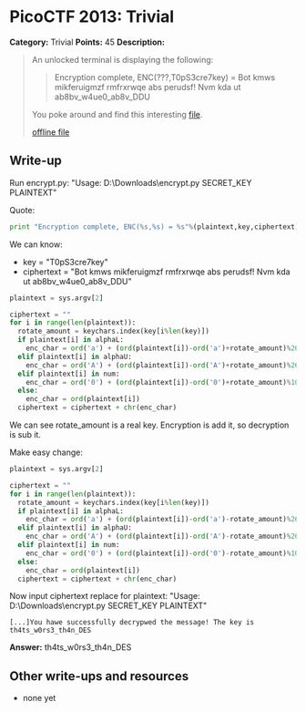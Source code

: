 # PicoCTF 2013: Trivial

**Category:** Trivial
**Points:** 45
**Description:**

> An unlocked terminal is displaying the following:
>
> > Encryption complete, ENC(???,T0pS3cre7key) = Bot kmws mikferuigmzf rmfrxrwqe abs perudsf! Nvm kda ut ab8bv_w4ue0_ab8v_DDU
>
> You poke around and find this interesting [file](https://2013.picoctf.com/problems/encrypt.py).
>
> [offline file](encrypt.py)

## Write-up

Run encrypt.py: "Usage: D:\Downloads\encrypt.py SECRET_KEY PLAINTEXT"

Quote:

```python
print "Encryption complete, ENC(%s,%s) = %s"%(plaintext,key,ciphertext)
```

We can know:

* key = "T0pS3cre7key"
* ciphertext = "Bot kmws mikferuigmzf rmfrxrwqe abs perudsf! Nvm kda ut ab8bv_w4ue0_ab8v_DDU"

```python
plaintext = sys.argv[2]

ciphertext = ""
for i in range(len(plaintext)):
  rotate_amount = keychars.index(key[i%len(key)])
  if plaintext[i] in alphaL:
    enc_char = ord('a') + (ord(plaintext[i])-ord('a')+rotate_amount)%26
  elif plaintext[i] in alphaU:
    enc_char = ord('A') + (ord(plaintext[i])-ord('A')+rotate_amount)%26
  elif plaintext[i] in num:
    enc_char = ord('0') + (ord(plaintext[i])-ord('0')+rotate_amount)%10
  else:
    enc_char = ord(plaintext[i])
  ciphertext = ciphertext + chr(enc_char)
```

We can see rotate_amount is a real key. Encryption is add it, so decryption is sub it.

Make easy change:

```python
plaintext = sys.argv[2]

ciphertext = ""
for i in range(len(plaintext)):
  rotate_amount = keychars.index(key[i%len(key)])
  if plaintext[i] in alphaL:
    enc_char = ord('a') + (ord(plaintext[i])-ord('a')-rotate_amount)%26
  elif plaintext[i] in alphaU:
    enc_char = ord('A') + (ord(plaintext[i])-ord('A')-rotate_amount)%26
  elif plaintext[i] in num:
    enc_char = ord('0') + (ord(plaintext[i])-ord('0')-rotate_amount)%10
  else:
    enc_char = ord(plaintext[i])
  ciphertext = ciphertext + chr(enc_char)
```

Now input ciphertext replace for plaintext: "Usage: D:\Downloads\encrypt.py SECRET_KEY PLAINTEXT"

```
[...]You hawe successfully decrypwed the message! The key is th4ts_w0rs3_th4n_DES
```

**Answer:** th4ts_w0rs3_th4n_DES

## Other write-ups and resources

* none yet